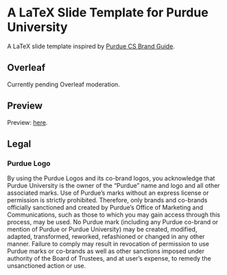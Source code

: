 # A LaTeX Slide Template for Purdue University

A LaTeX slide template inspired by [Purdue CS Brand Guide](https://www.cs.purdue.edu/media/brand_guide.html).

## Overleaf

Currently pending Overleaf moderation.

## Preview

Preview: [here](https://github.com/zhtluo/purdue-slide-template/releases/download/v1.0/A_Purdue_LaTeX_Slide_Template.pdf).

## Legal

### Purdue Logo

By using the Purdue Logos and its co-brand logos, you acknowledge that Purdue University is the owner of the “Purdue” name and logo and all other associated marks. Use of Purdue’s marks without an express license or permission is strictly prohibited. Therefore, only brands and co-brands officially sanctioned and created by Purdue’s Office of Marketing and Communications, such as those to which you may gain access through this process, may be used. No Purdue mark (including any Purdue co-brand or mention of Purdue or Purdue University) may be created, modified, adapted, transformed, reworked, refashioned or changed in any other manner. Failure to comply may result in revocation of permission to use Purdue marks or co-brands as well as other sanctions imposed under authority of the Board of Trustees, and at user’s expense, to remedy the unsanctioned action or use.